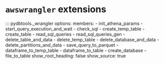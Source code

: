 # `awswrangler` extensions

::: pydbtools._wrangler
    options:
      members:
        - init_athena_params
        - start_query_execution_and_wait
        - check_sql
        - create_temp_table
        - create_table
        - read_sql_queries
        - read_sql_queries_gen
        - delete_table_and_data
        - delete_temp_table
        - delete_database_and_data
        - delete_partitions_and_data
        - save_query_to_parquet
        - dataframe_to_temp_table
        - dataframe_to_table
        - create_database
        - file_to_table
      show_root_heading: false
      show_source: true

